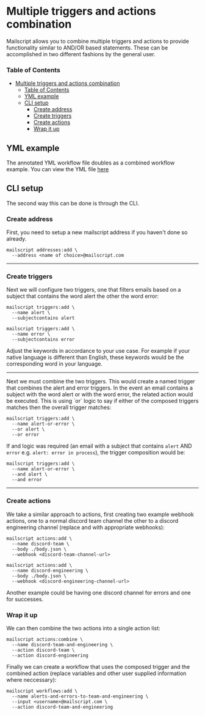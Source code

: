 # Multiple triggers and actions combination

Mailscript allows you to combine multiple triggers and actions to provide functionality similar to AND/OR based statements. These can be accomplished in two different fashions by the general user.

### Table of Contents 
- [Multiple triggers and actions combination](#multiple-triggers-and-actions-combination)
    - [Table of Contents](#table-of-contents)
  - [YML example](#yml-example)
  - [CLI setup](#cli-setup)
    - [Create address](#create-address)
    - [Create triggers](#create-triggers)
    - [Create actions](#create-actions)
    - [Wrap it up](#wrap-it-up)

## YML example

The annotated YML workflow file doubles as a combined workflow example. You can view the YML file [here](annotated-workflow.yml)

## CLI setup
The second way this can be done is through the CLI.


### Create address
First, you need to setup a new mailscript address if you haven't done so already.
```
mailscript addresses:add \
  --address <name of choice>@mailscript.com
```
<hr/>

### Create triggers
Next we will configure two triggers, one that filters emails based on a 
subject that contains the word alert the other the word error:

```
mailscript triggers:add \
  --name alert \
  --subjectcontains alert
  
mailscript triggers:add \
  --name error \
  --subjectcontains error
```
Adjust the keywords in accordance to your use case. For example if your native language is different than English, these keywords would be the corresponding word in your language.

<hr/>
Next we must combine the two triggers. This would create a named trigger that combines the alert and error triggers. In the event an email contains a subject with the word alert or with the word error, the related action would be executed. This is using `or` logic to say if either of the composed triggers matches then the overall trigger matches:

```
mailscript triggers:add \
  --name alert-or-error \
  --or alert \
  --or error
```

If and logic was required (an email with a subject that contains `alert` AND `error` e.g. `alert: error in process`), the trigger composition would be:

```
mailscript triggers:add \
  --name alert-or-error \
  --and alert \
  --and error
```
<hr/>

### Create actions

We take a similar approach to actions, first creating two example webhook actions, one to a normal discord team channel the other to a discord engineering channel (replace and with appropriate webhooks):

```
mailscript actions:add \
  --name discord-team \
  --body ./body.json \
  --webhook <discord-team-channel-url>

mailscript actions:add \
  --name discord-engineering \
  --body ./body.json \
  --webhook <discord-engineering-channel-url>
```

Another example could be having one discord channel for errors and one for successes.

### Wrap it up

We can then combine the two actions into a single action list:

```
mailscript actions:combine \
  --name discord-team-and-engineering \
  --action discord-team \
  --action discord-engineering
```

Finally we can create a workflow that uses the composed trigger and the combined action (replace variables and other user supplied information where neccessary):

```
mailscript workflows:add \
  --name alerts-and-errors-to-team-and-engineering \
  --input <username>@mailscript.com \
  --action discord-team-and-engineering
```